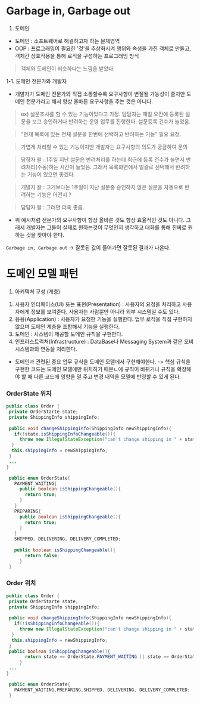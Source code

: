 # Garbage in, Garbage out

1. 도메인
  - 도메인 : 소프트웨어로 해결하고자 하는 문제영역
  - OOP : 프로그래밍이 필요한 '것'을 추상화시켜 행위와 속성을 가진 객체로 만들고, 객체간 상호작용을 통해 로직을 구성하는 프로그래밍 방식 
> 객체와 도메인이 비슷하다는 느낌을 받았다. 
  
 1-1. 도메인 전문가와 개발자
  - 개발자가 도메인 전문가와 직접 소통할수록 요구사항이 변질될 가능성이 줄지만 도메인 전문가라고 해서 항상 올바른 요구사항을 주는 것은 아니다. 
  > ex) 설문조사를 할 수 있는 기능이있다고 가정. 담담자는 매일 오전에 등록된 설문을 보고 승인하거나 반려하는 운영 업무를 진행한다. 설문등록 건수가 늘었음.
  
  > "현재 목록에 있는 전체 설문을 한번에 선택하고 반려하는 기능" 필요 요청. 

  > 가볍게 처리할 수 있는 기능이지만 개발자는 요구사항의 의도가 궁금하여 문의
  
  > 담장자 왈 : 1주일 지난 설문은 반려처리를 하는데 최근에 등록 건수가 늘면서 반려처리(수동)하는 시간이 늘었음. 그래서 목룍화면에서 일괄로 선택해서 반려하는 기능이 있으면 좋겠다. 
  
  > 개발자 왈 : 그거보다는 1주일이 지난 설문중 승인하지 않은 설문을 자동으로 반려하는 기능은 어떤지 ?
  
  > 담담자 왈 : 그러면 더욱 좋음. 
  
  - 위 예시처럼 전문가의 요구사항이 항상 올바른 것도 항상 효율적인 것도 아니다. 그래서 개발자는 그들이 실제로 원하는것이 무엇인지 생각하고 대화를 통해 진짜로 원하는 것을 찾아야 한다.

`Garbage in, Garbage out`
 -> 잘못된 값이 들어가면 잘못된 결과가 나온다.

# 도메인 모델 패턴

1. 아키텍쳐 구성 (계층)
  1) 사용자 인터페이스(UI) 또는 표현(Presentation) : 사용자의 요청을 처리하고 사용자에게 정보를 보여준다. 사용자는 사람뿐만 아니라 외부 시스템일 수도 있다.
  2) 응용(Application) : 사용자가 요청한 기능을 실행한다. 업무 로직을 직접 구현하지 않으며 도메인 계층을 조합해서 기능을 실행한다.
  3) 도메인 : 시스템이 제공할 도메인 규칙을 구현한다. 
  4) 인프라스트럭쳐(Infrastructure) : DataBase나 Messaging System과 같은 오비 시스템과의 연동을 처리한다. 
  
  + 도메인과 관련된 중요 업무 규칙을 도메인 모델에서 구현해야한다. 
  -> 핵심 규칙을 구현한 코드는 도메인 모델에만 위치하기 때문ㄴ에 규칙이 바뀌거나 규칙을 확장해야 할 때 다른 코드에 영향을 덜 주고 변경 내역을 모델에 반영할 수 있게 된다.
 
 ### OrderState 위치
 ```java
 public class Order {
  private OrderStarte state;
  private ShippingInfo shippingInfo;
  
  public void changeShippingInfo(ShippingInfo newShippingInfo){
    if(!state.isShippingInfoChangeable()){
      throw new IllegalStateException("can't change shipping in " + state)   ;
   }
   this.shippingInfo = newShippingInfo;
  }
  ...
}

  public enum OrderState{
    PAYMENT_WAITING{
      public boolean isShippingChangeable(){
        return true;
      }
    }
    PREPARING{
      public boolean isShippingChangeable(){
        return true;
      }
    }
    SHIPPED, DELIVERING, DELIVERY_COMPLETED;
    
    public boolean isShippingChangeable(){
        return false;
      }
  }
 ```
 
### Order 위치
 
 ```java
 public class Order {
  private OrderStarte state;
  private ShippingInfo shippingInfo;
  
  public void changeShippingInfo(ShippingInfo newShippingInfo){
    if(!isShippingInfoChangeable()){
      throw new IllegalStateException("can't change shipping in " + state)   ;
   }
   this.shippingInfo = newShippingInfo;
  }
  public boolean isShippingChangeable(){
        return state == OrderState.PAYMENT_WAITING || state == OrderState.PREPARING;
      }
  ...
}

  public enum OrderState{
    PAYMENT_WAITING,PREPARING,SHIPPED, DELIVERING, DELIVERY_COMPLETED;
  }
 
